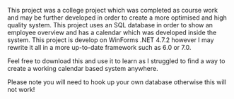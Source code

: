 This project was a college project which was completed as course work and may be further developed in order to create a more optimised and high quality system. 
This project uses an SQL database in order to show an employee overview and has a calendar which was developed inside the system. 
This project is develop on WinForms .NET 4.7.2 however I may rewrite it all in a more up-to-date framework such as 6.0 or 7.0.

Feel free to download this and use it to learn as I struggled to find a way to create a working calendar based system anywhere.

Please note you will need to hook up your own database otherwise this will not work!
